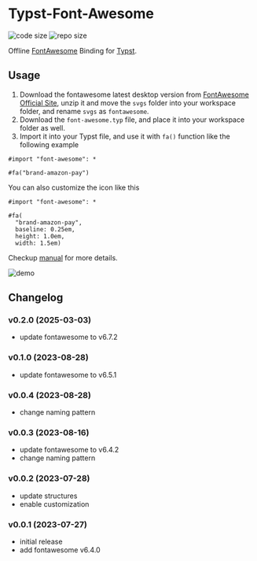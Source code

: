 # Typst-Font-Awesome

![code size](https://img.shields.io/github/languages/code-size/ivaquero/typst-font-awesome.svg)
![repo size](https://img.shields.io/github/repo-size/ivaquero/typst-font-awesome.svg)

Offline [FontAwesome](https://fontawesome.com/) Binding for [Typst](https://typst.app/docs/).

## Usage

1. Download the fontawesome latest desktop version from [FontAwesome Official Site](https://github.com/FortAwesome/Font-Awesome/releases), unzip it and move the `svgs` folder into your workspace folder, and rename `svgs` as `fontawesome`.
2. Download the `font-awesome.typ` file, and place it into your workspace folder as well.
3. Import it into your Typst file, and use it with `fa()` function like the following example

```typst
#import "font-awesome": *

#fa("brand-amazon-pay")
```

You can also customize the icon like this

```typst
#import "font-awesome": *

#fa(
  "brand-amazon-pay",
  baseline: 0.25em,
  height: 1.0em,
  width: 1.5em)
```

Checkup [manual](https://github.com/ivaquero/typst-font-awesome/blob/main/manual.pdf) for more details.

![demo](demo.png)

## Changelog

### v0.2.0 (2025-03-03)

- update fontawesome to v6.7.2

### v0.1.0 (2023-08-28)

- update fontawesome to v6.5.1

### v0.0.4 (2023-08-28)

- change naming pattern

### v0.0.3 (2023-08-16)

- update fontawesome to v6.4.2
- change naming pattern

### v0.0.2 (2023-07-28)

- update structures
- enable customization

### v0.0.1 (2023-07-27)

- initial release
- add fontawesome v6.4.0
